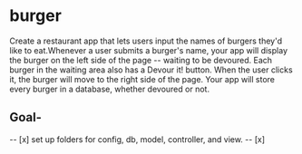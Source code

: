 # burger


Create a restaurant app that lets users input the names of burgers they'd like to eat.Whenever a user submits a burger's name, your app will display the burger on the left side of the page -- waiting to be devoured.
Each burger in the waiting area also has a Devour it! button. When the user clicks it, the burger will move to the right side of the page.
Your app will store every burger in a database, whether devoured or not.

## Goal-
-- [x] set up folders for config, db, model, controller, and    view.
-- [x] 